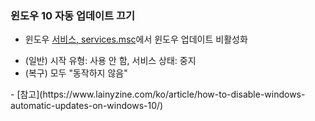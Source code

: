### 윈도우 10 자동 업데이트 끄기  
- 윈도우 [서비스, services.msc]()에서 윈도우 업데이트 비활성화  
<ul>
<li>(일반) 시작 유형: 사용 안 함, 서비스 상태: 중지</li>  
<li>(복구) 모두 "동작하지 않음"</li></ul>  
- [참고](https://www.lainyzine.com/ko/article/how-to-disable-windows-automatic-updates-on-windows-10/)   
